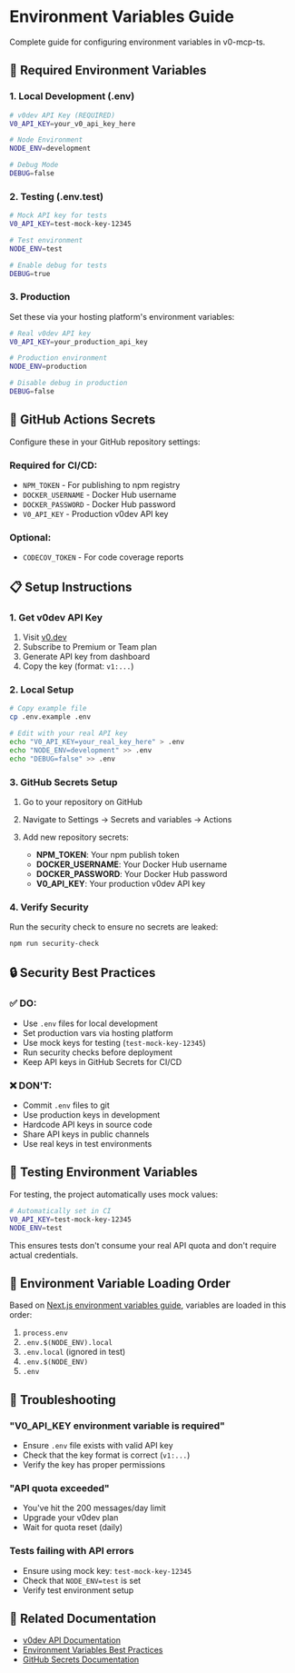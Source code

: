 # Environment Variables Guide

Complete guide for configuring environment variables in v0-mcp-ts.

## 🔧 Required Environment Variables

### 1. Local Development (.env)

```bash
# v0dev API Key (REQUIRED)
V0_API_KEY=your_v0_api_key_here

# Node Environment
NODE_ENV=development

# Debug Mode
DEBUG=false
```

### 2. Testing (.env.test)

```bash
# Mock API key for tests
V0_API_KEY=test-mock-key-12345

# Test environment
NODE_ENV=test

# Enable debug for tests
DEBUG=true
```

### 3. Production

Set these via your hosting platform's environment variables:

```bash
# Real v0dev API key
V0_API_KEY=your_production_api_key

# Production environment
NODE_ENV=production

# Disable debug in production
DEBUG=false
```

## 🚀 GitHub Actions Secrets

Configure these in your GitHub repository settings:

### Required for CI/CD:

- `NPM_TOKEN` - For publishing to npm registry
- `DOCKER_USERNAME` - Docker Hub username
- `DOCKER_PASSWORD` - Docker Hub password
- `V0_API_KEY` - Production v0dev API key

### Optional:

- `CODECOV_TOKEN` - For code coverage reports

## 📋 Setup Instructions

### 1. Get v0dev API Key

1. Visit [v0.dev](https://v0.dev)
2. Subscribe to Premium or Team plan
3. Generate API key from dashboard
4. Copy the key (format: `v1:...`)

### 2. Local Setup

```bash
# Copy example file
cp .env.example .env

# Edit with your real API key
echo "V0_API_KEY=your_real_key_here" > .env
echo "NODE_ENV=development" >> .env
echo "DEBUG=false" >> .env
```

### 3. GitHub Secrets Setup

1. Go to your repository on GitHub
2. Navigate to Settings → Secrets and variables → Actions
3. Add new repository secrets:

   - **NPM_TOKEN**: Your npm publish token
   - **DOCKER_USERNAME**: Your Docker Hub username
   - **DOCKER_PASSWORD**: Your Docker Hub password
   - **V0_API_KEY**: Your production v0dev API key

### 4. Verify Security

Run the security check to ensure no secrets are leaked:

```bash
npm run security-check
```

## 🔒 Security Best Practices

### ✅ DO:

- Use `.env` files for local development
- Set production vars via hosting platform
- Use mock keys for testing (`test-mock-key-12345`)
- Run security checks before deployment
- Keep API keys in GitHub Secrets for CI/CD

### ❌ DON'T:

- Commit `.env` files to git
- Use production keys in development
- Hardcode API keys in source code
- Share API keys in public channels
- Use real keys in test environments

## 🧪 Testing Environment Variables

For testing, the project automatically uses mock values:

```bash
# Automatically set in CI
V0_API_KEY=test-mock-key-12345
NODE_ENV=test
```

This ensures tests don't consume your real API quota and don't require actual credentials.

## 🔧 Environment Variable Loading Order

Based on [Next.js environment variables guide](https://nextjs.org/docs/pages/guides/environment-variables), variables are loaded in this order:

1. `process.env`
2. `.env.$(NODE_ENV).local`
3. `.env.local` (ignored in test)
4. `.env.$(NODE_ENV)`
5. `.env`

## 🚨 Troubleshooting

### "V0_API_KEY environment variable is required"

- Ensure `.env` file exists with valid API key
- Check that the key format is correct (`v1:...`)
- Verify the key has proper permissions

### "API quota exceeded"

- You've hit the 200 messages/day limit
- Upgrade your v0dev plan
- Wait for quota reset (daily)

### Tests failing with API errors

- Ensure using mock key: `test-mock-key-12345`
- Check that `NODE_ENV=test` is set
- Verify test environment setup

## 📖 Related Documentation

- [v0dev API Documentation](https://vercel.com/docs/v0/api)
- [Environment Variables Best Practices](https://nextjs.org/docs/pages/guides/environment-variables)
- [GitHub Secrets Documentation](https://docs.github.com/en/actions/security-guides/encrypted-secrets)

